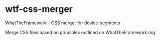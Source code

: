wtf-css-merger
==========

WhatTheFramework - CSS merger for device-segments

Merge CSS files based on principles outlined on WhatTheFramework.org